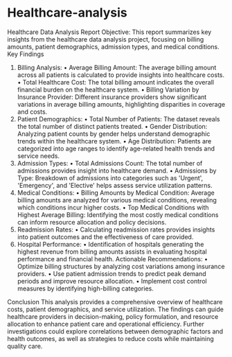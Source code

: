 # Healthcare-analysis

Healthcare Data Analysis Report
Objective: This report summarizes key insights from the healthcare data analysis project, focusing on billing amounts, patient demographics, admission types, and medical conditions.
Key Findings
1.	Billing Analysis:
•	Average Billing Amount: The average billing amount across all patients is calculated to provide insights into healthcare costs.
•	Total Healthcare Cost: The total billing amount indicates the overall financial burden on the healthcare system.
•	Billing Variation by Insurance Provider: Different insurance providers show significant variations in average billing amounts, highlighting disparities in coverage and costs.
2.	Patient Demographics:
•	Total Number of Patients: The dataset reveals the total number of distinct patients treated.
•	Gender Distribution: Analyzing patient counts by gender helps understand demographic trends within the healthcare system.
•	Age Distribution: Patients are categorized into age ranges to identify age-related health trends and service needs.
3.	Admission Types:
•	Total Admissions Count: The total number of admissions provides insight into healthcare demand.
•	Admissions by Type: Breakdown of admissions into categories such as 'Urgent', 'Emergency', and 'Elective' helps assess service utilization patterns.
4.	Medical Conditions:
•	Billing Amounts by Medical Condition: Average billing amounts are analyzed for various medical conditions, revealing which conditions incur higher costs.
•	Top Medical Conditions with Highest Average Billing: Identifying the most costly medical conditions can inform resource allocation and policy decisions.
5.	Readmission Rates:
•	Calculating readmission rates provides insights into patient outcomes and the effectiveness of care provided.
6.	Hospital Performance:
•	Identification of hospitals generating the highest revenue from billing amounts assists in evaluating hospital performance and financial health.
Actionable Recommendations:
•	Optimize billing structures by analyzing cost variations among insurance providers.
•	Use patient admission trends to predict peak demand periods and improve resource allocation.
•	Implement cost control measures by identifying high-billing categories.

Conclusion
This analysis provides a comprehensive overview of healthcare costs, patient demographics, and service utilization. The findings can guide healthcare providers in decision-making, policy formulation, and resource allocation to enhance patient care and operational efficiency. Further investigations could explore correlations between demographic factors and health outcomes, as well as strategies to reduce costs while maintaining quality care.
